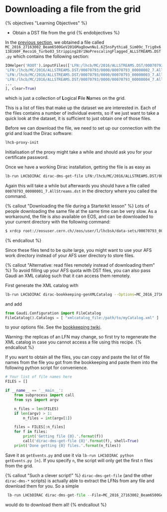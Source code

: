 # Downloading a file from the grid

{% objectives "Learning Objectives" %}
* Obtain a DST file from the grid
{% endobjectives %} 

In the [previous section](bookkeeping.html), we obtained a file called 
`MC_2016_27163002_Beam6500GeV2016MagDownNu1.625nsPythia8_Sim09c_Trig0x6138160F_Reco16_Turbo03_Stripping28r1NoPrescalingFlagged_ALLSTREAMS.DST.py`
which contains the following section:

```python
IOHelper('ROOT').inputFiles(['LFN:/lhcb/MC/2016/ALLSTREAMS.DST/00070793/0000/00070793_00000001_7.AllStreams.dst',
'LFN:/lhcb/MC/2016/ALLSTREAMS.DST/00070793/0000/00070793_00000002_7.AllStreams.dst',
'LFN:/lhcb/MC/2016/ALLSTREAMS.DST/00070793/0000/00070793_00000003_7.AllStreams.dst',
'LFN:/lhcb/MC/2016/ALLSTREAMS.DST/00070793/0000/00070793_00000004_7.AllStreams.dst',
...
], clear=True)
```
which is just a collection of **L**ogical **F**ile **N**ames on the grid.

This is a list of files that make up the dataset we are interested in. Each of 
the files contains a number of individual events, so if we just want to take a 
quick look at the dataset, it is sufficient to just obtain one of those files.

Before we can download the file, we need to set up our connection with the grid and load the Dirac software:
```bash
lhcb-proxy-init
```

Initialisation of the proxy might take a while and should ask you for your certificate password.

Once we have a working Dirac installation, getting the file is as easy as

```bash
lb-run LHCbDIRAC dirac-dms-get-file LFN:/lhcb/MC/2016/ALLSTREAMS.DST/00070793/0000/00070793_00000001_7.AllStreams.dst
```

Again this will take a while but afterwards you should have a file called `00070793_00000001_7.AllStreams.dst` in the directory where you called the command.

{% callout "Downloading the file during a Starterkit lesson" %}
Lots of people downloading the same file at the same time can be very slow.
As a workaround, the file is also available on EOS, and can be downloaded to
your current directory with the following command:
```bash
$ xrdcp root://eosuser.cern.ch//eos/user/l/lhcbsk/data-sets/00070793_00000001_7.AllStreams.dst .
```
{% endcallout %} 

Since these files tend to be quite large, you might want to use your AFS work 
directory instead of your AFS user directory to store files.

{% callout "Alternative: read files remotely instead of downloading them" %}
To avoid filling up your AFS quota with DST files, you can also pass Gaudi an 
XML catalog such that it can access them remotely.

First generate the XML catalog with
```bash
lb-run LHCbDIRAC dirac-bookkeeping-genXMLCatalog --Options=MC_2016_27163002_Beam6500GeV2016MagDownNu1.625nsPythia8_Sim09c_Trig0x6138160F_Reco16_Turbo03_Stripping28r1NoPrescalingFlagged_ALLSTREAMS.DST.py --Catalog=myCatalog.xml
```
and add
```python
from Gaudi.Configuration import FileCatalog
FileCatalog().Catalogs = [ "xmlcatalog_file:/path/to/myCatalog.xml" ]
```
to your options file. See the [bookkeeping twiki](https://twiki.cern.ch/twiki/bin/view/LHCb/LHCbDiracBKCLI).

Warning: the replicas of an LFN may change, so first try to regenerate the XML catalog in case you cannot access a file using this recipe.
{% endcallout %} 

If you want to obtain all the files, you can copy and paste the list of file names from the file you got from the bookkeeping and paste them into the following python script for convenience.

```python
# Your list of file names here
FILES = []

if __name__ == '__main__':
    from subprocess import call
    from sys import argv

    n_files = len(FILES)
    if len(argv) > 1:
        n_files = int(argv[1])

    files = FILES[:n_files]
    for f in files:
        print('Getting file {0}.'.format(f))
        call('dirac-dms-get-file {0}'.format(f), shell=True)
    print('Done getting {0} files.'.format(n_files))
```

Save it as `getEvents.py` and use it via `lb-run LHCbDIRAC python getEvents.py [n]`. If you specify `n`, the script will only get the first n files from the grid.

{% callout "Such a clever script!" %}
`dirac-dms-get-file` (and the other `dirac-dms-*` scripts) is actually able to 
extract the LFNs from any file
and download them for you. So a simple
```python
 lb-run LHCbDIRAC dirac-dms-get-file --File=MC_2016_27163002_Beam6500GeV2016MagDownNu1.625nsPythia8_Sim09c_Trig0x6138160F_Reco16_Turbo03_Stripping28r1NoPrescalingFlagged_ALLSTREAMS.DST.py
```
would do to download them all!
{% endcallout %} 
